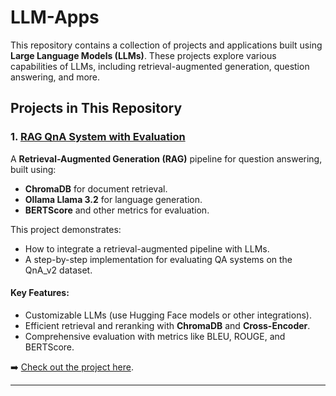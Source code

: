 # LLM-Apps

This repository contains a collection of projects and applications built using **Large Language Models (LLMs)**. These projects explore various capabilities of LLMs, including retrieval-augmented generation, question answering, and more.

## Projects in This Repository

### 1. [RAG QnA System with Evaluation](RAG%20QnA%20System%20with%20Evaluation/)

A **Retrieval-Augmented Generation (RAG)** pipeline for question answering, built using:
- **ChromaDB** for document retrieval.
- **Ollama Llama 3.2** for language generation.
- **BERTScore** and other metrics for evaluation.

This project demonstrates:
- How to integrate a retrieval-augmented pipeline with LLMs.
- A step-by-step implementation for evaluating QA systems on the QnA_v2 dataset.
  
#### Key Features:
- Customizable LLMs (use Hugging Face models or other integrations).
- Efficient retrieval and reranking with **ChromaDB** and **Cross-Encoder**.
- Comprehensive evaluation with metrics like BLEU, ROUGE, and BERTScore.

➡️ [Check out the project here](RAG%20QnA%20System%20with%20Evaluation/README.md).

---
